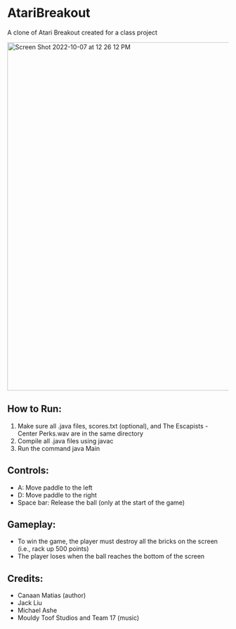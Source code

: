 # AtariBreakout
A clone of Atari Breakout created for a class project

<img width="792" alt="Screen Shot 2022-10-07 at 12 26 12 PM" src="https://user-images.githubusercontent.com/45299161/194602022-35a90208-5ded-4d80-b04c-249d2276029f.png">


## How to Run:

1. Make sure all .java files, scores.txt (optional), and The Escapists - Center Perks.wav are
    in the same directory
2. Compile all .java files using javac
3. Run the command java Main


## Controls:

- A: Move paddle to the left
- D: Move paddle to the right
- Space bar: Release the ball (only at the start of the game)


## Gameplay:   

* To win the game, the player must destroy all the bricks on the screen (i.e., rack up 500 points)
* The player loses when the ball reaches the bottom of the screen


## Credits:   

- Canaan Matias (author)
- Jack Liu
- Michael Ashe
- Mouldy Toof Studios and Team 17 (music)
